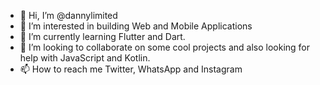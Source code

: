 - 👋 Hi, I’m @dannylimited
- 👀 I’m interested in building Web and Mobile Applications
- 🌱 I’m currently learning Flutter and Dart.
- 💞️ I’m looking to collaborate on some cool projects and also looking for help with JavaScript and Kotlin. 
- 📫 How to reach me Twitter, WhatsApp and Instagram

<!---
dannylimited/dannylimited is a ✨ special ✨ repository because its `README.md` (this file) appears on your GitHub profile.
You can click the Preview link to take a look at your changes.
--->
